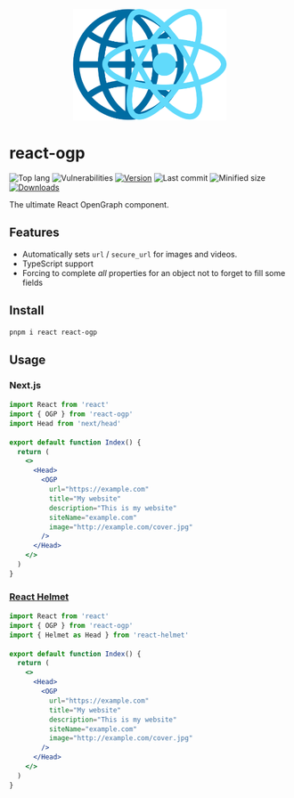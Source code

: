 <p align="center">
  <img src="logo.svg" height="200px" />
</p>

# react-ogp

![Top lang][top-lang-badge-url]
![Vulnerabilities][vulns-badge-url]
[![Version][v-badge-url]][npm-url]
![Last commit][last-commit-badge-url]
![Minified size][size-badge-url] [![Downloads][dl-badge-url]][npm-url]

The ultimate React OpenGraph component.

## Features

- Automatically sets `url` / `secure_url` for images and videos.
- TypeScript support
- Forcing to complete _all_ properties for an object not to forget to fill some fields

## Install

```sh
pnpm i react react-ogp
```

## Usage

### Next.js

```jsx
import React from 'react'
import { OGP } from 'react-ogp'
import Head from 'next/head'

export default function Index() {
  return (
    <>
      <Head>
        <OGP
          url="https://example.com"
          title="My website"
          description="This is my website"
          siteName="example.com"
          image="http://example.com/cover.jpg"
        />
      </Head>
    </>
  )
}
```

### [React Helmet](https://github.com/nfl/react-helmet)

```jsx
import React from 'react'
import { OGP } from 'react-ogp'
import { Helmet as Head } from 'react-helmet'

export default function Index() {
  return (
    <>
      <Head>
        <OGP
          url="https://example.com"
          title="My website"
          description="This is my website"
          siteName="example.com"
          image="http://example.com/cover.jpg"
        />
      </Head>
    </>
  )
}
```

[top-lang-badge-url]: https://img.shields.io/github/languages/top/talentlessguy/react-ogp.svg?style=flat-square
[vulns-badge-url]: https://img.shields.io/snyk/vulnerabilities/npm/react-ogp.svg?style=flat-square
[v-badge-url]: https://img.shields.io/npm/v/react-ogp.svg?style=flat-square
[npm-url]: https://www.npmjs.com/package/react-ogp
[last-commit-badge-url]: https://img.shields.io/github/last-commit/talentlessguy/react-ogp.svg?style=flat-square
[size-badge-url]: https://img.shields.io/bundlephobia/min/react-ogp.svg?style=flat-square
[dl-badge-url]: https://img.shields.io/npm/dt/react-ogp?style=flat-square
